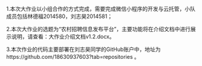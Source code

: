 1.本次大作业以小组合作的方式完成，需要完成微信小程序的开发与云托管，小队成员包括林德福2014580，刘志昊2014581；

2.本次大作业的选题为“农村招聘信息发布平台”，主要功能将在介绍文档中进行展示说明，请查看：大作业介绍文档v1.2.docx。

3.本次作业的代码主要部署在刘志昊同学的GitHub账户中，地址为https://github.com/18630937603?tab=repositories 。
